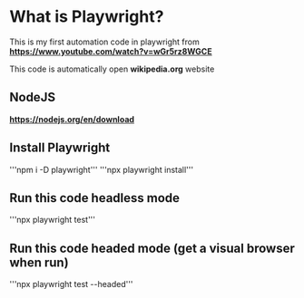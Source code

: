 # What is Playwright?
This is my first automation code in playwright from
**https://www.youtube.com/watch?v=wGr5rz8WGCE**

This code is automatically open **wikipedia.org** website

## NodeJS 
**https://nodejs.org/en/download**

## Install Playwright
'''npm i -D playwright'''
'''npx playwright install'''

## Run this code headless mode
'''npx playwright test'''

## Run this code headed mode (get a visual browser when run)
'''npx playwright test --headed'''
